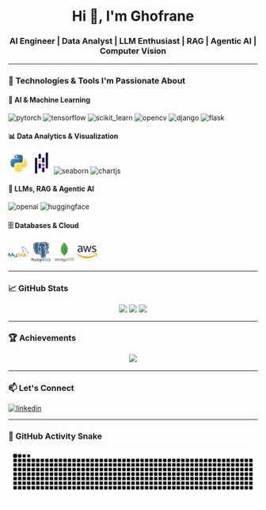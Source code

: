 <h1 align="center">Hi 👋, I'm Ghofrane</h1>
<h3 align="center">AI Engineer | Data Analyst | LLM Enthusiast | RAG | Agentic AI | Computer Vision</h3>

---

### 🚀 Technologies & Tools I'm Passionate About

#### 🧠 **AI & Machine Learning**
<p>
  <img src="https://www.vectorlogo.zone/logos/pytorch/pytorch-icon.svg" alt="pytorch" width="42" height="42"/>
  <img src="https://www.vectorlogo.zone/logos/tensorflow/tensorflow-icon.svg" alt="tensorflow" width="42" height="42"/>
  <img src="https://upload.wikimedia.org/wikipedia/commons/0/05/Scikit_learn_logo_small.svg" alt="scikit_learn" width="42" height="42"/>
  <img src="https://www.vectorlogo.zone/logos/opencv/opencv-icon.svg" alt="opencv" width="42" height="42"/>
  <img src="https://cdn.worldvectorlogo.com/logos/django.svg" alt="django" width="42" height="42"/>
  <img src="https://www.vectorlogo.zone/logos/pocoo_flask/pocoo_flask-icon.svg" alt="flask" width="42" height="42"/>
</p>

#### 📊 **Data Analytics & Visualization**
<p>
  <img src="https://raw.githubusercontent.com/devicons/devicon/master/icons/python/python-original.svg" alt="python" width="42" height="42"/>
  <img src="https://raw.githubusercontent.com/devicons/devicon/master/icons/pandas/pandas-original.svg" alt="pandas" width="42" height="42"/>
  <img src="https://seaborn.pydata.org/_images/logo-mark-lightbg.svg" alt="seaborn" width="42" height="42"/>
  <img src="https://www.chartjs.org/media/logo-title.svg" alt="chartjs" width="42" height="42"/>
</p>

#### 🧩 **LLMs, RAG & Agentic AI**
<p>
  <img src="https://upload.wikimedia.org/wikipedia/commons/4/4b/OpenAI_Logo.svg" alt="openai" width="42" height="42"/>
  <img src="https://huggingface.co/front/assets/huggingface_logo-noborder.svg" alt="huggingface" width="42" height="42"/>
</p>

#### 🗄️ **Databases & Cloud**
<p>
  <img src="https://raw.githubusercontent.com/devicons/devicon/master/icons/mysql/mysql-original-wordmark.svg" alt="mysql" width="42" height="42"/>
  <img src="https://raw.githubusercontent.com/devicons/devicon/master/icons/postgresql/postgresql-original-wordmark.svg" alt="postgresql" width="42" height="42"/>
  <img src="https://raw.githubusercontent.com/devicons/devicon/master/icons/mongodb/mongodb-original-wordmark.svg" alt="mongodb" width="42" height="42"/>
  <img src="https://raw.githubusercontent.com/devicons/devicon/master/icons/amazonwebservices/amazonwebservices-original-wordmark.svg" alt="aws" width="42" height="42"/>
</p>

---

### 📈 GitHub Stats

<p align="center">
  <img src="https://github-readme-stats.vercel.app/api?username=GhofraneBelhadef&show_icons=true&theme=default" />
  <img src="https://github-readme-streak-stats.herokuapp.com/?user=GhofraneBelhadef&theme=default" />
  <img src="https://github-readme-stats.vercel.app/api/top-langs?username=GhofraneBelhadef&layout=compact" />
</p>

---

### 🏆 Achievements

<p align="center">
  <a href="https://github.com/ryo-ma/github-profile-trophy">
    <img src="https://github-profile-trophy.vercel.app/?username=GhofraneBelhadef&theme=flat" />
  </a>
</p>

---

### 📫 Let's Connect

<p>
  <a href="https://www.linkedin.com/in/ghofrane-belhadef">
    <img src="https://img.shields.io/badge/linkedin-profile-blue?style=for-the-badge&logo=linkedin" alt="linkedin" />
  </a>
</p>

---

### 🐍 GitHub Activity Snake

<picture>
  <source media="(prefers-color-scheme: dark)" srcset="https://raw.githubusercontent.com/GhofraneBelhadef/GhofraneBelhadef/output/github-snake-dark.svg" />
  <source media="(prefers-color-scheme: light)" srcset="https://raw.githubusercontent.com/GhofraneBelhadef/GhofraneBelhadef/output/github-snake.svg" />
  <img alt="github-snake" src="https://raw.githubusercontent.com/GhofraneBelhadef/GhofraneBelhadef/output/github-snake.svg" />
</picture>

